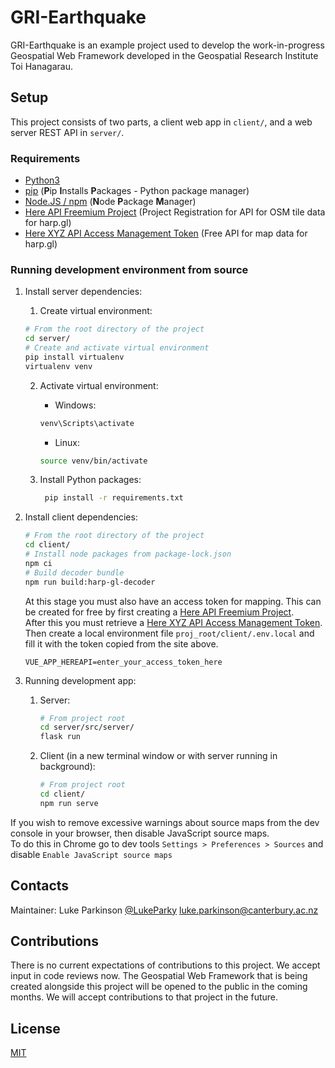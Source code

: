# GRI-Earthquake

GRI-Earthquake is an example project used to develop the work-in-progress Geospatial Web Framework developed in the
Geospatial Research Institute Toi Hanagarau.

## Setup

This project consists of two parts, a client web app in `client/`, and a web server REST API in `server/`.

### Requirements

* [Python3](https://www.python.org/downloads/)
* [pip](https://pypi.org/project/pip/) (**P**ip **I**nstalls **P**ackages - Python package manager)
* [Node.JS / npm](https://nodejs.org) (**N**ode **P**ackage **M**anager)
* [Here API Freemium Project](https://developer.here.com/projects) (Project Registration for API for OSM tile data for harp.gl)
* [Here XYZ API Access Management Token](https://xyz.api.here.com/token-ui/accessmgmt.html) (Free API for map data for harp.gl)



### Running development environment from source
1. Install server dependencies:
    1. Create virtual environment:
    ```bash
    # From the root directory of the project
    cd server/
    # Create and activate virtual environment
    pip install virtualenv
    virtualenv venv
    ```
    2. Activate virtual environment:
        - Windows:
       ```cmd
       venv\Scripts\activate
       ```

        - Linux:
       ```bash
       source venv/bin/activate
       ```
    3. Install Python packages:
       ```bash
        pip install -r requirements.txt 
       ```


2. Install client dependencies:

    ```bash
    # From the root directory of the project
    cd client/
    # Install node packages from package-lock.json
    npm ci
    # Build decoder bundle
    npm run build:harp-gl-decoder
    ```
   At this stage you must also have an access token for mapping. This can be created for free by first creating a 
   [Here API Freemium Project](https://developer.here.com/projects).  
   After this you must retrieve a [Here XYZ API Access Management Token](https://xyz.api.here.com/token-ui/accessmgmt.html).  
   Then create a local environment file `proj_root/client/.env.local` and fill it with the token copied from the site above.
   ```dotenv
   VUE_APP_HEREAPI=enter_your_access_token_here
   ```

3. Running development app:
    1. Server:
        ```bash
        # From project root
        cd server/src/server/
        flask run
        ```
   2. Client (in a new terminal window or with server running in background):
        ```bash
        # From project root
        cd client/
        npm run serve
        ```
      
If you wish to remove excessive warnings about source maps from the dev console in your browser, then disable JavaScript source maps.  
To do this in Chrome go to dev tools `Settings > Preferences > Sources` and disable `Enable JavaScript source maps`
    


## Contacts

Maintainer: Luke Parkinson [@LukeParky](https://github.com/LukeParky/)
[luke.parkinson@canterbury.ac.nz](mailto:luke.parkinson@canterbury.ac.nz)

## Contributions

There is no current expectations of contributions to this project. We accept input in code reviews now. The Geospatial
Web Framework that is being created alongside this project will be opened to the public in the coming months. We will
accept contributions to that project in the future.

## License

[MIT](https://LukeParky/gri-earthquake/blob/master/LICENSE)